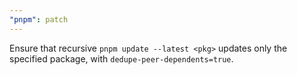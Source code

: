 ```yaml
---
"pnpm": patch
---
```


Ensure that recursive `pnpm update --latest <pkg>` updates only the specified package, with `dedupe-peer-dependents=true`.
